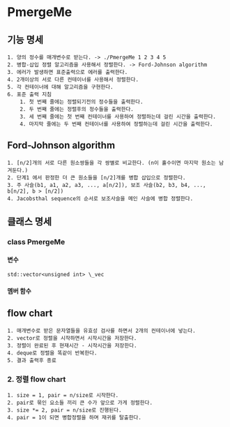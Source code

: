 # PmergeMe
## 기능 명세
	1. 양의 정수를 매개변수로 받는다. -> ./PmergeMe 1 2 3 4 5
	2. 병합-삽입 정렬 알고리즘을 사용해서 정렬한다. -> Ford-Johnson algorithm
	3. 에러가 발생하면 표준출력으로 에러를 출력한다.
	4. 2개이상의 서로 다른 컨테이너를 사용해서 정렬한다.
	5. 각 컨테이너에 대해 알고리즘을 구현한다.
	6. 표준 출력 지침
		1. 첫 번째 줄에는 정렬되기전의 정수들을 출력한다.
		2. 두 번째 줄에는 정렬후의 정수들을 출력한다.
		3. 세 번째 줄에는 첫 번째 컨테이너를 사용하여 정렬하는데 걸린 시간을 출력한다.
		4. 마지막 줄에는 두 번째 컨테이너를 사용하여 정렬하는데 걸린 시간을 출력한다.

## Ford-Johnson algorithm
	1. [n/2]개의 서로 다른 원소쌍들을 각 쌍별로 비교한다. (n이 홀수이면 마지막 원소는 남겨둔다.)
	2. 단계1 에서 판정한 더 큰 원소들을 [n/2]개를 병합 삽입으로 정렬한다.
	3. 주 사슬(b1, a1, a2, a3, ..., a[n/2]), 보조 사슬(b2, b3, b4, ..., b[n/2], b > [n/2])
	4. Jacobsthal sequence의 순서로 보조사슬을 메인 사슬에 병합 정렬한다.
## 클래스 명세
### class PmergeMe
#### 변수
	std::vector<unsigned int> \_vec
	
#### 멤버 함수

## flow chart
	1. 매개변수로 받은 문자열들을 유효성 검사를 하면서 2개의 컨테이너에 넣는다.
	2. vector로 정렬을 시작하면서 시작시간을 저장한다.
	3. 정렬이 완료된 후 현재시간 - 시작시간을 저장한다.
	4. deque로 정렬을 똑같이 반복한다.
	5. 결과 출력후 종료
### 2. 정렬 flow chart
	1. size = 1, pair = n/size로 시작한다.
	2. pair로 묶인 요소들 끼리 큰 수가 앞으로 가게 정렬한다.
	3. size *= 2, pair = n/size로 진행된다.
	4. pair = 1이 되면 병합정렬을 하며 재귀를 탈출한다.
